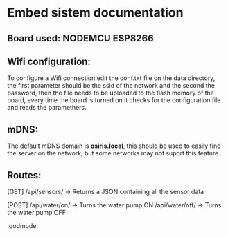 # Embed sistem documentation

## **Board used: NODEMCU ESP8266**

## Wifi configuration:

To configure a Wifi connection edit the conf.txt file on the data directory, 
the first parameter should be the ssid of the network and the second the password,
then the file needs to be uploaded to the flash memory of the board,
every time the board is turned on it checks for the configuration file and reads the paramethers.

## mDNS:

The default mDNS domain is **osiris.local**, this should be used to easily find the server on the network,
but some networks may not suport this feature.

## Routes:

[GET]
/api/sensors/ -> Returns a JSON containing all the sensor data

[POST]
/api/water/on/ -> Turns the water pump ON
/api/water/off/ -> Turns the water pump OFF

:godmode: